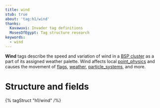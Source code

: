 ```yaml
---
title: wind
stub: true
about: 'tag:h1/wind'
thanks:
  Kavawuvi: Invader tag definitions
  MosesOfEgypt: Tag structure research
keywords:
  - wind
---
```

**Wind** tags describe the speed and variation of wind in a [BSP cluster](~scenario_structure_bsp#clusters-and-cluster-data) as a part of its assigned weather palette. Wind affects local [point_physics](~) and causes the movement of [flags](~flag), [weather](~weather_particle_system), [particle_systems](~particle_system), and more.

# Structure and fields

{% tagStruct "h1/wind" /%}
